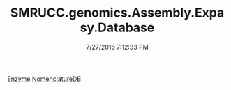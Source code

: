 ﻿---
title: SMRUCC.genomics.Assembly.Expasy.Database
date: 7/27/2016 7:12:33 PM
---

[Enzyme](T-SMRUCC.genomics.Assembly.Expasy.Database.Enzyme.html)
[NomenclatureDB](T-SMRUCC.genomics.Assembly.Expasy.Database.NomenclatureDB.html)
